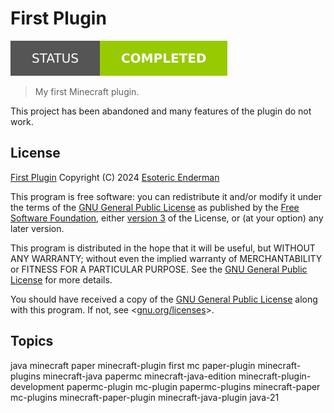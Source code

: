 # First Plugin

[![Project Status: Completed](./assets/images/badges/status.svg)](./)

> My first Minecraft plugin.

This project has been abandoned and many features of the plugin do not work.

## License

[First Plugin](./) Copyright (C) 2024 [Esoteric Enderman](https://enderman.dev)

This program is free software: you can redistribute it and/or modify it under the terms of the [GNU General Public License](./LICENSE) as published by the [Free Software Foundation](https://www.fsf.org/), either [version 3](./LICENSE) of the License, or (at your option) any later version.

This program is distributed in the hope that it will be useful, but WITHOUT ANY WARRANTY; without even the implied warranty of MERCHANTABILITY or FITNESS FOR A PARTICULAR PURPOSE. See the [GNU General Public License](./LICENSE) for more details.

You should have received a copy of the [GNU General Public License](./LICENSE) along with this program. If not, see <[gnu.org/licenses](https://www.gnu.org/licenses/)>.

## Topics

java minecraft paper minecraft-plugin first mc paper-plugin minecraft-plugins minecraft-java papermc minecraft-java-edition minecraft-plugin-development papermc-plugin mc-plugin papermc-plugins minecraft-paper mc-plugins minecraft-paper-plugin minecraft-java-plugin java-21
